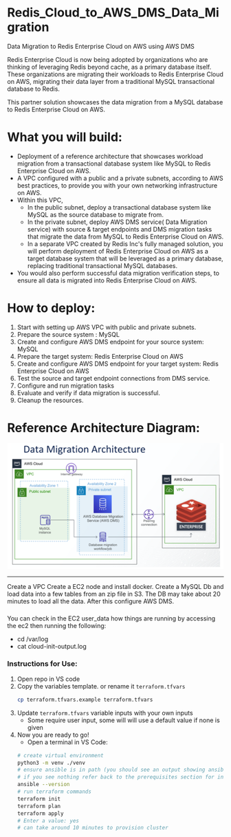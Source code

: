 # Redis_Cloud_to_AWS_DMS_Data_Migration
Data Migration to Redis Enterprise Cloud on AWS using AWS DMS

Redis Enterprise Cloud is now being adopted by organizations who are thinking of leveraging Redis beyond cache, as a primary database itself. These organizations are migrating their workloads to Redis Enterprise Cloud on AWS, migrating their data layer from a traditional MySQL transactional database to Redis.

This partner solution showcases the data migration from a MySQL database to Redis Enterprise Cloud on AWS.  

# What you will build:
* Deployment of a reference architecture that showcases workload migration from a transactional database system like MySQL to Redis Enterprise Cloud on AWS.
* A VPC configured with a public and a private subnets, according to AWS best practices, to provide you with your own networking infrastructure on AWS.
* Within this VPC,
    * In the public subnet, deploy a transactional database system like MySQL as the source database to migrate from.
    * In the private subnet, deploy AWS DMS service( Data Migration service) with  source & target endpoints and DMS migration tasks that migrate the data from MySQL to Redis Enterprise Cloud on AWS.
    * In a separate VPC created by Redis Inc's fully managed solution, you will perform deployment of Redis Enterprise Cloud on AWS as a target database system that will be leveraged as a primary database, replacing traditional transactional MySQL databases.
* You would also perform successful data migration verification steps, to ensure all data is migrated into Redis Enterprise Cloud on AWS.

# How to deploy:
1. Start with setting up AWS VPC with public and private subnets.
2. Prepare the source system : MySQL
3. Create and configure AWS DMS endpoint for your source system: MySQL
4. Prepare the target system: Redis Enterprise Cloud on AWS
5. Create and configure AWS DMS endpoint for your target system: Redis Enterprise Cloud on AWS
6. Test the source and target endpoint connections from DMS service.
7. Configure and run migration tasks
8. Evaluate and verify if data migration is successful.
9. Cleanup the resources.

# Reference Architecture Diagram:
![Alt text](image/data-migration-architecture.png?raw=true "Title")



*****************
Create a VPC
Create a EC2 node and install docker. Create a MySQL Db and load data into a few tables from an zip file in S3.
The DB may take about 20 minutes to load all the data.
After this configure AWS DMS.


###
You can check in the EC2 user_data how things are running by accessing the ec2 then running the following:
* cd /var/log
* cat cloud-init-output.log


### Instructions for Use:
1. Open repo in VS code
2. Copy the variables template. or rename it `terraform.tfvars`
    ```bash
    cp terraform.tfvars.example terraform.tfvars
    ```
3. Update `terraform.tfvars` variable inputs with your own inputs
    - Some require user input, some will will use a default value if none is given
4. Now you are ready to go!
    * Open a terminal in VS Code:
    ```bash
    # create virtual environment
    python3 -m venv ./venv
    # ensure ansible is in path (you should see an output showing ansible is there)
    # if you see nothing refer back to the prerequisites section for installing ansible.
    ansible --version
    # run terraform commands
    terraform init
    terraform plan
    terraform apply
    # Enter a value: yes
    # can take around 10 minutes to provision cluster
    ```